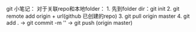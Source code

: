 git 小笔记：
	对于关联repo和本地folder：
		1. 先到folder dir：git init
		2. git remote add origin + url(github 已创建的repo) 
		3. git pull origin master 
		4. git add . -> git commit -m '' -> git push (origin master)
		
